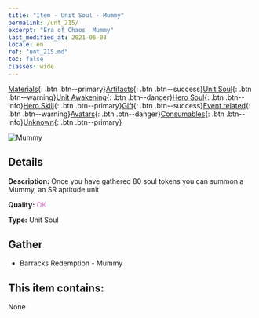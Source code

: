 ```yaml
---
title: "Item - Unit Soul - Mummy"
permalink: /unt_215/
excerpt: "Era of Chaos  Mummy"
last_modified_at: 2021-06-03
locale: en
ref: "unt_215.md"
toc: false
classes: wide
---
```

 [Materials](/Items/){: .btn .btn--primary}[Artifacts](/Items/Artifacts/){: .btn .btn--success}[Unit Soul](/Items/UnitSoul/){: .btn .btn--warning}[Unit Awakening](/Items/UnitAwakening/){: .btn .btn--danger}[Hero Soul](/Items/HeroSoul/){: .btn .btn--info}[Hero Skill](/Items/HeroSkill/){: .btn .btn--primary}[Gift](/Items/Gift/){: .btn .btn--success}[Event related](/Items/Events/){: .btn .btn--warning}[Avatars](/Items/Avatars/){: .btn .btn--danger}[Consumables](/Items/Consumables/){: .btn .btn--info}[Unknown](/Items/Unknown/){: .btn .btn--primary}

 ![Mummy](/images/u/ti_munaiyi.jpg)

## Details
 **Description:** Once you have gathered 80 soul tokens you can summon a Mummy, an SR aptitude unit

 **Quality:** <span style="color: #DA70D6">OK</span>

 **Type:** Unit Soul

## Gather

*    Barracks Redemption - Mummy 

## This item contains:

  None

